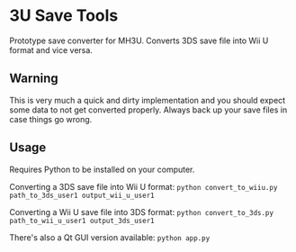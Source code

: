 # 3U Save Tools

Prototype save converter for MH3U. Converts 3DS save file into Wii U format and vice versa.

## **Warning**

This is very much a quick and dirty implementation and you should expect some data to not get converted properly. Always back up your save files in case things go wrong.

## Usage

Requires Python to be installed on your computer.

Converting a 3DS save file into Wii U format:
`python convert_to_wiiu.py path_to_3ds_user1 output_wii_u_user1`

Converting a Wii U save file into 3DS format:
`python convert_to_3ds.py path_to_wii_u_user1 output_3ds_user1`

There's also a Qt GUI version available:
`python app.py`
